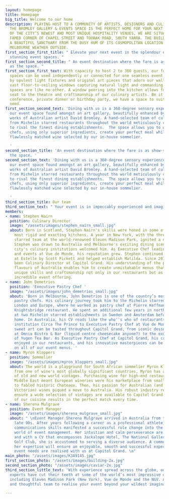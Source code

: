 ```yaml
---
layout: homepage
title: Homepage
big_title: Welcome to our home
description: PLAYING HOST TO A COMMUNITY OF ARTISTS, DESIGNERS AND CULINARY EXPERTS,
  THE BROMLEY GALLERY & EVENTS SPACE IS THE PERFECT HOME FOR YOUR NEXT EVENT. ONE
  OF THE CITY’S NEWEST AND MOST UNIQUE HOSPITALITY VENUES, WE ARE SITUATED ON THE
  FAMED CORNER OF CHAPEL STREET AND TOORAK ROAD, SOUTH YARRA. THE BUILDING OFFERS
  A BEAUTIFUL SANCTUARY FROM THE BUSY HUM OF ITS COSMOPOLITAN LOCATION AND THE UNPREDICTABLE
  MELBOURNE WEATHER OUTSIDE.
first_section_first_title: " Elevate your next event in the splendour of Capitol Grand’s
  stunning event spaces. "
first_section_second_title: " An event destination where the fare is as show-stopping
  as the space. "
first_section_first_text: With capacity to host 2 to 300 guests, our four distinct
  spaces can be used independently or connected for one seamless event. Surrounded
  by opulent light fixtures and original art pieces that adorn our walls, and with
  vast floor-to-ceiling windows capturing natural light and commanding awe, our event
  spaces are like no other. A window peering into the kitchen allows for a ringside
  seat to the theatre and craftsmanship of our culinary artists. Be it a wedding,
  conference, private dinner or birthday party, we have a space to suit your every
  need.
first_section_second_text: 'Dining with us is a 360-degree sensory experience. Discover
  our event space found amongst an art gallery, beautifully enhanced by the innovative
  works of Australian artist David Bromley. A hand-selected team of culinary experts
  from Michelin starred restaurants throughout the world meticulously curate menus
  to rival the finest dining establishments.  The space allows you to watch as our
  chefs, using only superior ingredients, create your perfect meal while you sip on
  flawlessly matched wine selected by our in-house sommelier.

  '
second_section_title: 'An event destination where the fare is as show-stopping as
  the space. '
second_section_text: 'Dining with us is a 360-degree sensory experience. Discover
  our event space found amongst an art gallery, beautifully enhanced by the innovative
  works of Australian artist David Bromley. A hand-selected team of culinary experts
  from Michelin starred restaurants throughout the world meticulously curate menus
  to rival the finest dining establishments.  The space allows you to watch as our
  chefs, using only superior ingredients, create your perfect meal while you sip on
  flawlessly matched wine selected by our in-house sommelier.

  '
third_section_title: Our team
third_section_text: " Your event is in impeccably experienced and imaginative hands. "
members:
- name: Stephen Nairn
  position: Culinary Director
  image: "/assets/images/stephen_nairn_small.jpg"
  about: Born in Scotland, Stephen Nairn's skills were honed in some of the country's
    most rigid and exacting kitchens. A year in New York, with the three Michelin
    starred team at the world-renowned Eleven Madison Park, ignited a desire to travel.
    Stephen was drawn to Australia and Melbourne's exciting dining scene, where the
    city's culinary institutions welcomed him. As Executive Chef leading the kitchen
    and events at Vue de Monde, his reputation grew. Stephen continued his journey
    at Estelle by Scott Pickett and helped establish Matilda. Since 2018 Stephen has
    been Culinary Director at Capitol Grand. His understanding of the produce and
    flavours of Australia enables him to create unmistakable menus that showcase his
    unique skills and craftsmanship not only in our restaurants but as part of our
    incredible event offering.
- name: John Demetrios
  position: 'Executive Pastry Chef '
  image: "/assets/images/john_demetrios_small.jpg"
  about: 'Born in Melbourne, John Demetrios is one of the country’s most creative
    pastry chefs. His culinary journey took him to the Michelin starred kitchens of
    London and Europe, where he worked as pastry chef at Pierre Koffman''s eponymous
    Knightsbridge restaurant. He spent an additional few years in northern Europe
    at two Michelin starred establishments in Sweden and Amsterdam before returning
    home. In Australia, his CV reads like the who''s who of restaurants from local
    institution Circa The Prince to Executive Pastry Chef at Vue de Monde. Today his
    sweet art can be tasted throughout Capitol Grand, from iconic desserts served
    at Omnia Bistro & Bar (liquid centre cheesecake anyone?) to the exquisite delicacies
    of Yugen Tea Bar. As Executive Pastry Chef at Capitol Grand, his craft is delightfully
    enjoyed in our restaurants, and his innovative masterpieces can be discovered
    on all of our event menus. '
- name: Myron Kloppers
  position: Sommelier
  image: "/assets/images/myron_kloppers_small.jpg"
  about: The world is a playground for South African sommelier Myron Kloppers. Hailing
    from one of wine's most globally significant countries, Myron has a unique understanding
    of old and new world vintages. Purchasing wine for high-end restaurants in the
    Middle East meant European wineries were his marketplace from small boutique producers
    to fabled historic Chateaux. Then, his passion for Australian (and most notably
    Victorian) wines piqued a move to Australia. His robust industry relationships
    ensure a wide selection of vintages are available to Capitol Grand, and his understanding
    of our cuisine results in the perfect match every time.
- name: Sherena Mulgrave
  position: Event Manager
  image: "/assets/images/sherena_mulgrave_small.jpg"
  about: " \nEvent Manager Sherena Mulgrave arrived in Australia from the UK in the
    late 90s. After years following a career as a professional athlete, her excellent
    communications skills manifested a successful role change into the fast-paced
    world of event management. Her intuition and calm perseverance are legendary,
    and with a CV that encompasses Jackalope Hotel, The National Gallery and Sandhurst
    Golf Club, she is accustomed to serving a diverse audience. A communication professional,
    her expertise will ensure an enjoyable, smooth and successful experience as your
    event needs are realised with us at Capitol Grand. \n"
main_photo: "/assets/images/K3A9145.jpg"
first_section_photo: "/assets/images/building-2x.jpg"
second_section_photo: "/assets/images/caviar-2x.jpg"
third_section_little_text: 'With experience spread across the globe, our team of culinary
  experts have cut their teeth at some of the world’s most impressive dining establishments,
  including Eleven Madison Park (New York), Vue de Monde and the NGV. Allow our creative
  and thoughtful team to realise your event beyond your wildest imagination. '

---
```

